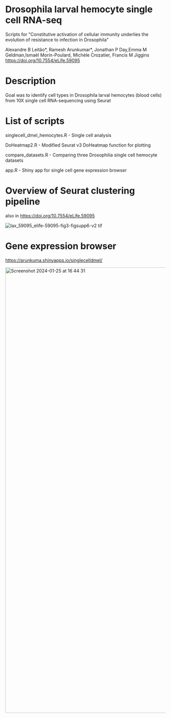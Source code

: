 # Drosophila larval hemocyte single cell RNA-seq
Scripts for "Constitutive activation of cellular immunity underlies the evolution of resistance to infection in Drosophila"

Alexandre B Leitão*, Ramesh Arunkumar*, Jonathan P Day,Emma M Geldman,Ismaël Morin-Poulard, Michèle Crozatier, Francis M Jiggins 
https://doi.org/10.7554/eLife.59095

# Description
Goal was to identify cell types in Drosophila larval hemocytes (blood cells) from 10X single cell RNA-sequencing using Seurat

# List of scripts

singlecell_dmel_hemocytes.R - Single cell analysis

DoHeatmap2.R - Modified Seurat v3 DoHeatmap function for plotting

compare_datasets.R - Comparing three Drosophilia single cell hemocyte datasets

app.R - Shiny app for single cell gene expression browser

# Overview of Seurat clustering pipeline 
also in https://doi.org/10.7554/eLife.59095

![lax_59095_elife-59095-fig3-figsupp6-v2 tif](https://github.com/arunkumarramesh/dmel_scRNA_hemocyte/assets/23363383/7558021d-a96e-40fc-bb7e-738795f489c8)

# Gene expression browser
https://arunkuma.shinyapps.io/singlecelldmel/

<img width="1400" alt="Screenshot 2024-01-25 at 16 44 31" src="https://github.com/arunkumarramesh/dmel_scRNA_hemocyte/assets/23363383/9233d571-6fd4-4da0-a657-b07c85b3c908">
